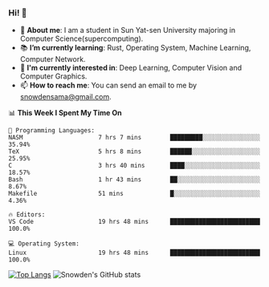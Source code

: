 ### Hi! 👋

+ :school: **About me**: I am a student in Sun Yat-sen University majoring in Computer Science(supercomputing).
+ :books: **I’m currently learning**: Rust, Operating System, Machine Learning, Computer Network.
+ :lollipop: **I'm currently interested in**: Deep Learning, Computer Vision and Computer Graphics.
+ 📫 **How to reach me**: You can send an email to me by snowdensama@gmail.com.

<!--START_SECTION:waka-->
📊 **This Week I Spent My Time On** 

```text
💬 Programming Languages: 
NASM                     7 hrs 7 mins        █████████░░░░░░░░░░░░░░░░   35.94% 
TeX                      5 hrs 8 mins        ██████░░░░░░░░░░░░░░░░░░░   25.95% 
C                        3 hrs 40 mins       ████░░░░░░░░░░░░░░░░░░░░░   18.57% 
Bash                     1 hr 43 mins        ██░░░░░░░░░░░░░░░░░░░░░░░   8.67% 
Makefile                 51 mins             █░░░░░░░░░░░░░░░░░░░░░░░░   4.36%

🔥 Editors: 
VS Code                  19 hrs 48 mins      █████████████████████████   100.0%

💻 Operating System: 
Linux                    19 hrs 48 mins      █████████████████████████   100.0%

```


<!--END_SECTION:waka-->


[![Top Langs](https://github-readme-stats.vercel.app/api/top-langs/?username=lixk28&langs_count=8&layout=compact&hide_border=true)](https://github.com/lixk28/github-readme-stats)
![Snowden's GitHub stats](https://github-readme-stats.vercel.app/api?username=lixk28&show_icons=true&hide_border=true&count_private=true)



<!--
**lixk28/lixk28** is a ✨ _special_ ✨ repository because its `README.md` (this file) appears on your GitHub profile.

Here are some ideas to get you started:

- 🔭 I’m currently working on ...
- 🌱 I’m currently learning ...
- 👯 I’m looking to collaborate on ...
- 🤔 I’m looking for help with ...
- 💬 Ask me about ...
- 📫 How to reach me: ...
- 😄 Pronouns: ...
- ⚡ Fun fact: ...
  -->
